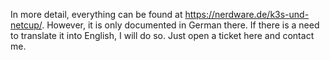 In more detail, everything can be found at https://nerdware.de/k3s-und-netcup/. However, it is only documented in German there. If there is a need to translate it into English, I will do so. Just open a ticket here and contact me.